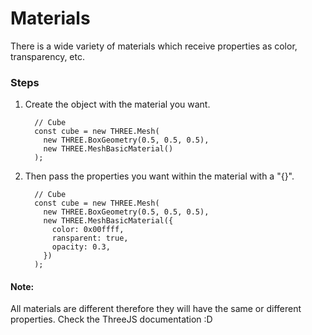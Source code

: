 
# Materials 

There is a wide variety of materials which receive properties as color, transparency, etc.

### Steps

1. Create the object with the material you want.

    ```
      // Cube
      const cube = new THREE.Mesh(
        new THREE.BoxGeometry(0.5, 0.5, 0.5),
        new THREE.MeshBasicMaterial()
      );
    ```

2. Then pass the properties you want within the material with a "{}".

    ```
      // Cube
      const cube = new THREE.Mesh(
        new THREE.BoxGeometry(0.5, 0.5, 0.5),
        new THREE.MeshBasicMaterial({
          color: 0x00ffff,
          ransparent: true,
          opacity: 0.3,
        })
      );
    ```

#### Note:
All materials are different therefore they will have the same or different properties.
Check the ThreeJS documentation :D